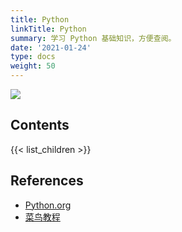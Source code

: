 ```yaml
---
title: Python
linkTitle: Python
summary: 学习 Python 基础知识，方便查阅。
date: '2021-01-24'
type: docs
weight: 50
---
```


![](cover.jpg)

## Contents

{{< list_children >}}

## References

- [Python.org](https://www.python.org)
- [菜鸟教程](https://www.runoob.com/)
